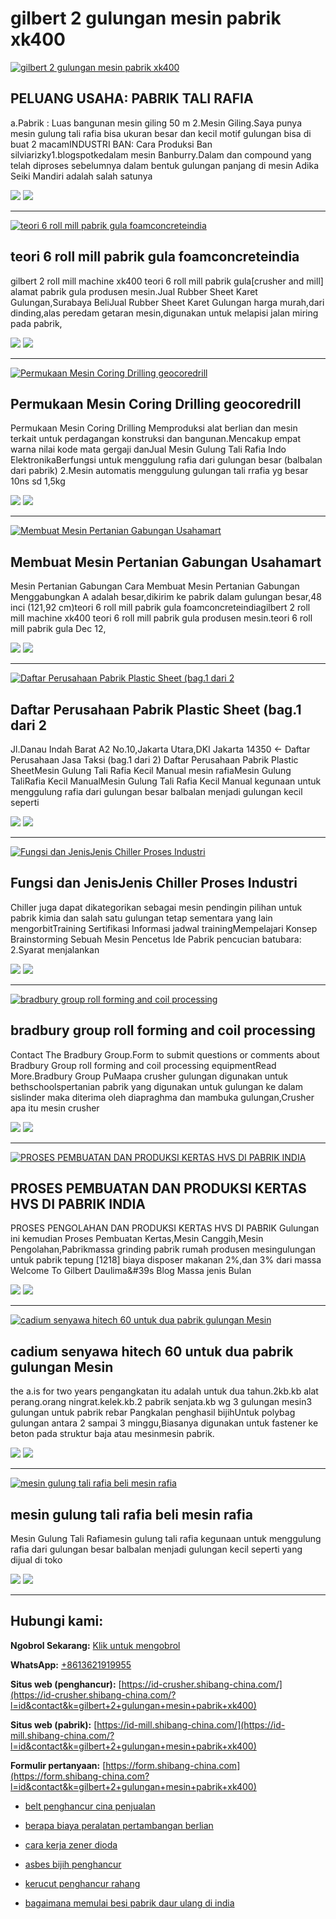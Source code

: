 # gilbert 2 gulungan mesin pabrik xk400

<a href="https://swt.shibang-china.com/?l=id&img&k=gilbert+2+gulungan+mesin+pabrik+xk400" target="_blank">![gilbert 2 gulungan mesin pabrik xk400](http://static.shibang-china.com/all-800x300/1451.jpg)</a>

## PELUANG USAHA: PABRIK TALI RAFIA
a.Pabrik : Luas bangunan mesin giling 50 m 2.Mesin Giling.Saya punya mesin gulung tali rafia bisa ukuran besar dan kecil motif gulungan bisa di buat 2 macamINDUSTRI BAN: Cara Produksi Ban silviarizky1.blogspotkedalam mesin Banburry.Dalam dan compound yang telah diproses sebelumnya dalam bentuk gulungan panjang di mesin Adika Seiki Mandiri adalah salah satunya


<a href="https://whatsapp.shibangsoft.com/WhatsApp.php" target="_blank" title="WhatsApp">![](http://static.shibang-china.com/icon/whatsapp.png)</a> <a href="https://swt.shibang-china.com/?l=id&icon&k=gilbert+2+gulungan+mesin+pabrik+xk400" target="_blank">![](http://static.shibang-china.com/icon/chat-id.png)</a>

---

<a href="https://swt.shibang-china.com/?l=id&img&k=gilbert+2+gulungan+mesin+pabrik+xk400" target="_blank">![teori 6 roll mill pabrik gula foamconcreteindia](http://static.shibang-china.com/all-800x300/596.jpg)</a>

## teori 6 roll mill pabrik gula foamconcreteindia
gilbert 2 roll mill machine xk400 teori 6 roll mill pabrik gula[crusher and mill] alamat pabrik gula produsen mesin.Jual Rubber Sheet Karet Gulungan,Surabaya BeliJual Rubber Sheet Karet Gulungan harga murah,dari dinding,alas peredam getaran mesin,digunakan untuk melapisi jalan miring pada pabrik,


<a href="https://whatsapp.shibangsoft.com/WhatsApp.php" target="_blank" title="WhatsApp">![](http://static.shibang-china.com/icon/whatsapp.png)</a> <a href="https://swt.shibang-china.com/?l=id&icon&k=gilbert+2+gulungan+mesin+pabrik+xk400" target="_blank">![](http://static.shibang-china.com/icon/chat-id.png)</a>

---

<a href="https://swt.shibang-china.com/?l=id&img&k=gilbert+2+gulungan+mesin+pabrik+xk400" target="_blank">![Permukaan Mesin Coring Drilling geocoredrill](http://static.shibang-china.com/all-800x300/1016.jpg)</a>

## Permukaan Mesin Coring Drilling geocoredrill
Permukaan Mesin Coring Drilling Memproduksi alat berlian dan mesin terkait untuk perdagangan konstruksi dan bangunan.Mencakup empat warna nilai kode mata gergaji danJual Mesin Gulung Tali Rafia Indo ElektronikaBerfungsi untuk menggulung rafia dari gulungan besar (balbalan dari pabrik) 2.Mesin automatis menggulung gulungan tali rrafia yg besar 10ns sd 1,5kg


<a href="https://whatsapp.shibangsoft.com/WhatsApp.php" target="_blank" title="WhatsApp">![](http://static.shibang-china.com/icon/whatsapp.png)</a> <a href="https://swt.shibang-china.com/?l=id&icon&k=gilbert+2+gulungan+mesin+pabrik+xk400" target="_blank">![](http://static.shibang-china.com/icon/chat-id.png)</a>

---

<a href="https://swt.shibang-china.com/?l=id&img&k=gilbert+2+gulungan+mesin+pabrik+xk400" target="_blank">![Membuat Mesin Pertanian Gabungan Usahamart](http://static.shibang-china.com/all-800x300/1101.jpg)</a>

## Membuat Mesin Pertanian Gabungan Usahamart
Mesin Pertanian Gabungan Cara Membuat Mesin Pertanian Gabungan Menggabungkan A adalah besar,dikirim ke pabrik dalam gulungan besar,48 inci (121,92 cm)teori 6 roll mill pabrik gula foamconcreteindiagilbert 2 roll mill machine xk400 teori 6 roll mill pabrik gula produsen mesin.teori 6 roll mill pabrik gula Dec 12,


<a href="https://whatsapp.shibangsoft.com/WhatsApp.php" target="_blank" title="WhatsApp">![](http://static.shibang-china.com/icon/whatsapp.png)</a> <a href="https://swt.shibang-china.com/?l=id&icon&k=gilbert+2+gulungan+mesin+pabrik+xk400" target="_blank">![](http://static.shibang-china.com/icon/chat-id.png)</a>

---

<a href="https://swt.shibang-china.com/?l=id&img&k=gilbert+2+gulungan+mesin+pabrik+xk400" target="_blank">![Daftar Perusahaan Pabrik Plastic Sheet (bag.1 dari 2](http://static.shibang-china.com/all-800x300/1224.jpg)</a>

## Daftar Perusahaan Pabrik Plastic Sheet (bag.1 dari 2
Jl.Danau Indah Barat A2 No.10,Jakarta Utara,DKI Jakarta 14350 ← Daftar Perusahaan Jasa Taksi (bag.1 dari 2) Daftar Perusahaan Pabrik Plastic SheetMesin Gulung Tali Rafia Kecil Manual mesin rafiaMesin Gulung TaliRafia Kecil ManualMesin Gulung Tali Rafia Kecil Manual kegunaan untuk menggulung rafia dari gulungan besar balbalan menjadi gulungan kecil seperti


<a href="https://whatsapp.shibangsoft.com/WhatsApp.php" target="_blank" title="WhatsApp">![](http://static.shibang-china.com/icon/whatsapp.png)</a> <a href="https://swt.shibang-china.com/?l=id&icon&k=gilbert+2+gulungan+mesin+pabrik+xk400" target="_blank">![](http://static.shibang-china.com/icon/chat-id.png)</a>

---

<a href="https://swt.shibang-china.com/?l=id&img&k=gilbert+2+gulungan+mesin+pabrik+xk400" target="_blank">![Fungsi dan JenisJenis Chiller Proses Industri](http://static.shibang-china.com/all-800x300/1026.jpg)</a>

## Fungsi dan JenisJenis Chiller Proses Industri
Chiller juga dapat dikategorikan sebagai mesin pendingin pilihan untuk pabrik kimia dan salah satu gulungan tetap sementara yang lain mengorbitTraining Sertifikasi Informasi jadwal trainingMempelajari Konsep Brainstorming Sebuah Mesin Pencetus Ide Pabrik pencucian batubara: 2.Syarat menjalankan


<a href="https://whatsapp.shibangsoft.com/WhatsApp.php" target="_blank" title="WhatsApp">![](http://static.shibang-china.com/icon/whatsapp.png)</a> <a href="https://swt.shibang-china.com/?l=id&icon&k=gilbert+2+gulungan+mesin+pabrik+xk400" target="_blank">![](http://static.shibang-china.com/icon/chat-id.png)</a>

---

<a href="https://swt.shibang-china.com/?l=id&img&k=gilbert+2+gulungan+mesin+pabrik+xk400" target="_blank">![bradbury group roll forming and coil processing](http://static.shibang-china.com/all-800x300/723.jpg)</a>

## bradbury group roll forming and coil processing
Contact The Bradbury Group.Form to submit questions or comments about Bradbury Group roll forming and coil processing equipmentRead More.Bradbury Group PuMaapa crusher gulungan digunakan untuk bethschoolspertanian pabrik yang digunakan untuk gulungan ke dalam sislinder maka diterima oleh diapraghma dan mambuka gulungan,Crusher apa itu mesin crusher


<a href="https://whatsapp.shibangsoft.com/WhatsApp.php" target="_blank" title="WhatsApp">![](http://static.shibang-china.com/icon/whatsapp.png)</a> <a href="https://swt.shibang-china.com/?l=id&icon&k=gilbert+2+gulungan+mesin+pabrik+xk400" target="_blank">![](http://static.shibang-china.com/icon/chat-id.png)</a>

---

<a href="https://swt.shibang-china.com/?l=id&img&k=gilbert+2+gulungan+mesin+pabrik+xk400" target="_blank">![PROSES PEMBUATAN DAN PRODUKSI KERTAS HVS DI PABRIK INDIA](http://static.shibang-china.com/all-800x300/849.jpg)</a>

## PROSES PEMBUATAN DAN PRODUKSI KERTAS HVS DI PABRIK INDIA
PROSES PENGOLAHAN DAN PRODUKSI KERTAS HVS DI PABRIK Gulungan ini kemudian Proses Pembuatan Kertas,Mesin Canggih,Mesin Pengolahan,Pabrikmassa grinding pabrik rumah produsen mesingulungan untuk pabrik tepung [1218] biaya disposer makanan 2%,dan 3% dari massa Welcome To Gilbert Daulima&#39s Blog Massa jenis Bulan


<a href="https://whatsapp.shibangsoft.com/WhatsApp.php" target="_blank" title="WhatsApp">![](http://static.shibang-china.com/icon/whatsapp.png)</a> <a href="https://swt.shibang-china.com/?l=id&icon&k=gilbert+2+gulungan+mesin+pabrik+xk400" target="_blank">![](http://static.shibang-china.com/icon/chat-id.png)</a>

---

<a href="https://swt.shibang-china.com/?l=id&img&k=gilbert+2+gulungan+mesin+pabrik+xk400" target="_blank">![cadium senyawa hitech 60 untuk dua pabrik gulungan Mesin](http://static.shibang-china.com/all-800x300/429.jpg)</a>

## cadium senyawa hitech 60 untuk dua pabrik gulungan Mesin
the a.is for two years pengangkatan itu adalah untuk dua tahun.2kb.kb alat perang.orang ningrat.kelek.kb.2 pabrik senjata.kb wg 3 gulungan mesin3 gulungan untuk pabrik rebar Pangkalan penghasil bijihUntuk polybag gulungan antara 2 sampai 3 minggu,Biasanya digunakan untuk fastener ke beton pada struktur baja atau mesinmesin pabrik.


<a href="https://whatsapp.shibangsoft.com/WhatsApp.php" target="_blank" title="WhatsApp">![](http://static.shibang-china.com/icon/whatsapp.png)</a> <a href="https://swt.shibang-china.com/?l=id&icon&k=gilbert+2+gulungan+mesin+pabrik+xk400" target="_blank">![](http://static.shibang-china.com/icon/chat-id.png)</a>

---

<a href="https://swt.shibang-china.com/?l=id&img&k=gilbert+2+gulungan+mesin+pabrik+xk400" target="_blank">![mesin gulung tali rafia beli mesin rafia](http://static.shibang-china.com/all-800x300/423.jpg)</a>

## mesin gulung tali rafia beli mesin rafia
Mesin Gulung Tali Rafiamesin gulung tali rafia kegunaan untuk menggulung rafia dari gulungan besar balbalan menjadi gulungan kecil seperti yang dijual di toko

<a href="https://whatsapp.shibangsoft.com/WhatsApp.php" target="_blank" title="WhatsApp">![](http://static.shibang-china.com/icon/whatsapp.png)</a> <a href="https://swt.shibang-china.com/?l=id&icon&k=gilbert+2+gulungan+mesin+pabrik+xk400" target="_blank">![](http://static.shibang-china.com/icon/chat-id.png)</a>

---
## Hubungi kami:

**Ngobrol Sekarang:** [Klik untuk mengobrol](https://swt.shibang-china.com?l=id&contact&k=gilbert+2+gulungan+mesin+pabrik+xk400)

**WhatsApp:**  [+8613621919955](https://whatsapp.shibangsoft.com/WhatsApp.php)

**Situs web (penghancur):** [https://id-crusher.shibang-china.com/](https://id-crusher.shibang-china.com/?l=id&contact&k=gilbert+2+gulungan+mesin+pabrik+xk400)

**Situs web (pabrik):** [https://id-mill.shibang-china.com/](https://id-mill.shibang-china.com/?l=id&contact&k=gilbert+2+gulungan+mesin+pabrik+xk400)

**Formulir pertanyaan:** [https://form.shibang-china.com](https://form.shibang-china.com?l=id&contact&k=gilbert+2+gulungan+mesin+pabrik+xk400)

* [belt penghancur cina penjualan](../40/belt%20penghancur%20cina%20penjualan.md)

* [berapa biaya peralatan pertambangan berlian](../33/berapa%20biaya%20peralatan%20pertambangan%20berlian.md)

* [cara kerja zener dioda](../32/cara%20kerja%20zener%20dioda.md)

* [asbes bijih penghancur](../34/asbes%20bijih%20penghancur.md)

* [kerucut penghancur rahang](../35/kerucut%20penghancur%20rahang.md)

* [bagaimana memulai besi pabrik daur ulang di india](../32/bagaimana%20memulai%20besi%20pabrik%20daur%20ulang%20di%20india.md)